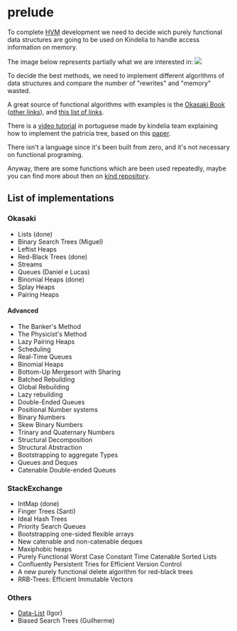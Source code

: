 # prelude

To complete
[HVM](https://github.com/Kindelia/HVM)
development we need to decide wich purely functional data structures are going to be used on Kindelia
to handle access information on memory.

The image below represents partially what we are interested in:
![](https://www.lavivienpost.com/wp-content/uploads/2021/02/data-structures-and-java-apis2.jpg)

To decide the best methods, we need to implement different algorithms of data structures and compare the number of "rewrites" and "memory" wasted.

A great source of functional algorithms with examples is the
[Okasaki Book](https://br1lib.org/book/502927/5b4598)
([other links](https://br1lib.org/s/PRUTELY%20FUNCTIONAL%20DATA%20STRUCTURES%20OSAKI)), and 
[this list of links](https://cstheory.stackexchange.com/questions/1539/whats-new-in-purely-functional-data-structures-since-okasaki).

There is a 
[video tutorial](https://www.youtube.com/watch?v=ECstIu4I3NM) in portuguese
made by kindelia team explaining how to implement the patricia tree,
based on this 
[paper](https://ittc.ku.edu/~andygill/papers/IntMap98.pdf).

There isn't a language since it's been built from zero, and it's not necessary on functional programing.

Anyway, there are some functions which are been used repeatedly, 
maybe you can find more about then on 
[kind repository](https://github.com/Kindelia/Kind/tree/master/base).

## List of implementations

### Okasaki
* Lists (done)
* Binary Search Trees (Miguel)
* Leftist Heaps
* Red-Black Trees (done)
* Streams
* Queues (Daniel e Lucas)
* Binomial Heaps (done)
* Splay Heaps
* Pairing Heaps

#### Advanced
* The Banker's Method
* The Physicist's Method
* Lazy Pairing Heaps
* Scheduling
* Real-Time Queues
* Binomial Heaps
* Bottom-Up Mergesort with Sharing
* Batched Rebuilding
* Global Rebuilding
* Lazy rebuilding
* Double-Ended Queues
* Positional Number systems
* Binary Numbers
* Skew Binary Numbers
* Trinary and Quaternary Numbers
* Structural Decomposition
* Structural Abstraction 
* Bootstrapping to aggregate Types
* Queues and Deques 
* Catenable Double-ended Queues


### StackExchange
* IntMap (done)
* Finger Trees (Santi)
* Ideal Hash Trees
* Priority Search Queues
* Bootstrapping one-sided flexible arrays
* New catenable and non-catenable deques
* Maxiphobic heaps
* Purely Functional Worst Case Constant Time Catenable Sorted Lists
* Confluently Persistent Tries for Efficient Version Control
* A new purely functional delete algorithm for red-black trees
* RRB-Trees: Efficient Immutable Vectors

### Others
* [Data-List](https://hackage.haskell.org/package/base-4.16.1.0/docs/Data-List.html) (Igor)
* Biased Search Trees (Guilherme)



